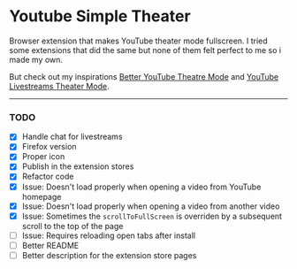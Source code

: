 # Youtube Simple Theater
Browser extension that makes YouTube theater mode fullscreen.
I tried some extensions that did the same but none of them felt perfect to me so i made my own.

But check out my inspirations [Better YouTube Theatre Mode](https://github.com/SimenMH/better-youtube-theatre-mode) and [YouTube Livestreams Theater Mode](https://napalighost.com/youtube-livestreams-theater-mode).

---

### TODO
- [x] Handle chat for livestreams
- [x] Firefox version
- [x] Proper icon
- [x] Publish in the extension stores
- [x] Refactor code
- [x] Issue: Doesn't load properly when opening a video from YouTube homepage
- [x] Issue: Doesn't load properly when opening a video from another video
- [x] Issue: Sometimes the `scrollToFullScreen` is overriden by a subsequent scroll to the top of the page
- [ ] Issue: Requires reloading open tabs after install
- [ ] Better README
- [ ] Better description for the extension store pages
